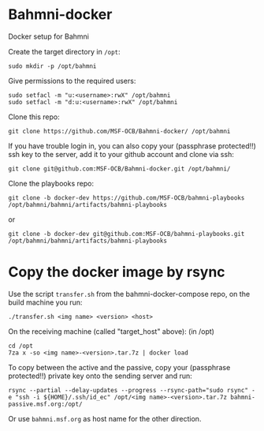# Bahmni-docker
Docker setup for Bahmni

Create the target directory in `/opt`:
```
sudo mkdir -p /opt/bahmni
```

Give permissions to the required users:
```
sudo setfacl -m "u:<username>:rwX" /opt/bahmni
sudo setfacl -m "d:u:<username>:rwX" /opt/bahmni
```

Clone this repo:
```
git clone https://github.com/MSF-OCB/Bahmni-docker/ /opt/bahmni
```

If you have trouble login in, you can also copy your (passphrase protected!!) ssh key to the server, add it to your github account and clone via ssh:
```
git clone git@github.com:MSF-OCB/Bahmni-docker.git /opt/bahmni/
```

Clone the playbooks repo:
```
git clone -b docker-dev https://github.com/MSF-OCB/bahmni-playbooks /opt/bahmni/bahmni/artifacts/bahmni-playbooks
```
or
```
git clone -b docker-dev git@github.com:MSF-OCB/bahmni-playbooks.git /opt/bahmni/bahmni/artifacts/bahmni-playbooks
```

# Copy the docker image by rsync

Use the script `transfer.sh` from the bahmni-docker-compose repo, on the build machine you run:
```
./transfer.sh <img name> <version> <host>
```

On the receiving machine (called "target_host" above): (in /opt)
```
cd /opt
7za x -so <img name>-<version>.tar.7z | docker load
```

To copy between the active and the passive, copy your (passphrase protected!!) private key onto the sending server and run:
```
rsync --partial --delay-updates --progress --rsync-path="sudo rsync" -e "ssh -i ${HOME}/.ssh/id_ec" /opt/<img name>-<version>.tar.7z bahmni-passive.msf.org:/opt/
```
Or use `bahmni.msf.org` as host name for the other direction.
